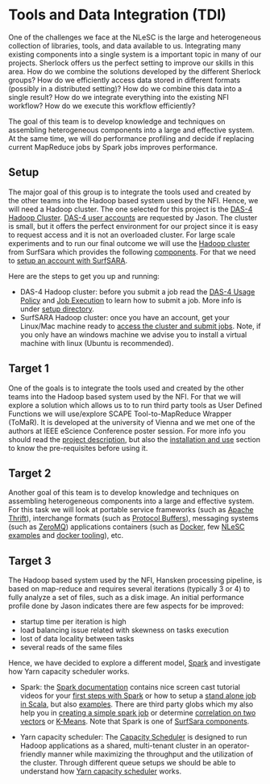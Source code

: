 Tools and Data Integration (TDI)
================

One of the challenges we face at the NLeSC is the large and heterogeneous collection of libraries, tools, and data available to us. Integrating many existing components into a single system is a important topic in many of our projects. Sherlock offers us the perfect setting to improve our skills in this area. How do we combine the solutions developed by the different Sherlock groups? How do we efficiently access data stored in different formats (possibly in a distributed setting)? How do we combine this data into a single result? How do we integrate everything into the existing NFI workflow? How do we execute this workflow efficiently?

The goal of this team is to develop knowledge and techniques on assembling heterogeneous components into a large and effective system. At the same time, we will do performance profiling and decide if replacing current MapReduce jobs by Spark jobs improves performance. 

Setup
-----

The major goal of this group is to integrate the tools used and created by the other teams into the Hadoop based system used by the NFI. Hence, we will need a Hadoop cluster. The one selected for this project is the [DAS-4 Hadoop Cluster](http://www.cs.vu.nl/das4/hadoop.shtml). [DAS-4 user accounts](http://www.cs.vu.nl/das4/accounts.shtml) are requested by Jason. The cluster is small, but it offers the perfect environment for our project since it is easy to request access and it is not an overloaded cluster. For large scale experiments and to run our final outcome we will use the [Hadoop cluster](https://userinfo.surfsara.nl/systems/hadoop/description) from SurfSara which provides the following [components](https://userinfo.surfsara.nl/systems/hadoop/software). For that we need to [setup an account with SurfSARA](https://userinfo.surfsara.nl/systems/hadoop/obtaining-account).

Here are the steps to get you up and running:
* DAS-4 Hadoop cluster: before you submit a job read the [DAS-4 Usage Policy](http://www.cs.vu.nl/das4/usage.shtml) and [Job Execution](http://www.cs.vu.nl/das4/jobs.shtml) to learn how to submit a job. More info is under [setup directory](https://github.com/NLeSC/Sherlock/blob/master/topics/data_tools_integration/setup). 
* SurfSARA Hadoop cluster: once you have an account, get your Linux/Mac machine ready to [access the cluster and submit jobs](https://userinfo.surfsara.nl/systems/hadoop/usage). Note, if you only have an windows machine we advise you to install a virtual machine with linux (Ubuntu is recommended).


Target 1
--------

One of the goals is to integrate the tools used and created by the other teams into the Hadoop based system used by the NFI. For that we will explore a solution which allows us to to run third party tools as User Defined Functions we will use/explore SCAPE Tool-to-MapReduce Wrapper (ToMaR). It is developed at the university of Vienna and we met one of the authors at IEEE eScience Conference poster session. For more info you should read the [project description](https://github.com/openpreserve/ToMaR#about), but also the [installation and use](https://github.com/openpreserve/ToMaR#installation-and-use) section to know the pre-requisites before using it.


Target 2
--------

Another goal of this team is to develop knowledge and techniques on assembling heterogeneous components into a large and effective system. For this task we will look at portable service frameworks (such as [Apache Thrift](http://thrift.apache.org/)), interchange formats (such as [Protocol Buffers](https://developers.google.com/protocol-buffers/?hl=en)), messaging systems (such as [ZeroMQ](http://zeromq.org/)) applications containers (such as [Docker](https://www.docker.com/whatisdocker), few [NLeSC examples](https://hub.docker.com/u/nlesc/) and [docker tooling](https://github.com/NLeSC/Sherlock/blob/master/topics/target_2/data_tools_integration/docker-tooling.md)), etc. 



Target 3
--------

The Hadoop based system used by the NFI, Hansken processing pipeline, is based on map-reduce and requires several iterations (typically 3 or 4) to fully analyze a set of files, such as a disk image. An initial performance profile done by Jason indicates there are few aspects for be improved: 
* startup time per iteration is high
* load balancing issue related with skewness on tasks execution
* lost of data locality between tasks
* several reads of the same files

Hence, we have decided to explore a different model, [Spark](http://spark.apache.org/) and investigate how Yarn capacity scheduler works. 

* Spark: the [Spark documentation](http://spark.apache.org/documentation.html) contains nice screen cast tutorial videos for your [first steps with Spark](http://spark.apache.org/screencasts/1-first-steps-with-spark.html) or how to setup a [stand alone job in Scala](http://spark.apache.org/screencasts/4-a-standalone-job-in-spark.html), but also [examples](http://spark.apache.org/examples.html). There are third party globs which my also help you in [creating a simple spark job](https://hadoopi.wordpress.com/2014/09/05/spark-create-a-simple-spark-job/) or determine [correlation on two vectors](http://blog.sequenceiq.com/blog/2014/09/29/spark-correlation-and-testing/) or [K-Means](http://blog.sequenceiq.com/blog/2014/07/31/spark-mllib/). Note that Spark is one of [SurfSara components](https://userinfo.surfsara.nl/systems/hadoop/software/spark).

* Yarn capacity scheduler: The [Capacity Scheduler](https://hadoop.apache.org/docs/r2.4.1/hadoop-yarn/hadoop-yarn-site/CapacityScheduler.html) is designed to run Hadoop applications as a shared, multi-tenant cluster in an operator-friendly manner while maximizing the throughput and the utilization of the cluster. Through different queue setups we should be able to understand how [Yarn capacity scheduler](http://blog.sequenceiq.com/blog/2014/03/14/yarn-capacity-scheduler/) works.
 
